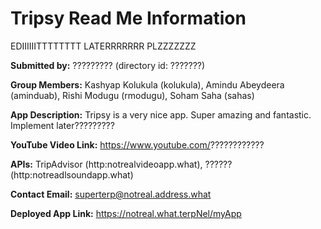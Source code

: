 # Tripsy Read Me Information

EDIIIIIITTTTTTTT LATERRRRRRR PLZZZZZZZ

**Submitted by:** ????????? (directory id: ???????)

**Group Members:** Kashyap Kolukula (kolukula), Amindu Abeydeera (aminduab), Rishi Modugu (rmodugu), Soham Saha (sahas)

**App Description:** Tripsy is a very nice app. Super amazing and fantastic. Implement later?????????

**YouTube Video Link:** https://www.youtube.com/????????????

**APIs:** TripAdvisor (http:notrealvideoapp.what), ?????? (http:notreadlsoundapp.what)

**Contact Email:**  superterp@notreal.address.what

**Deployed App Link:** https://notreal.what.terpNel/myApp
